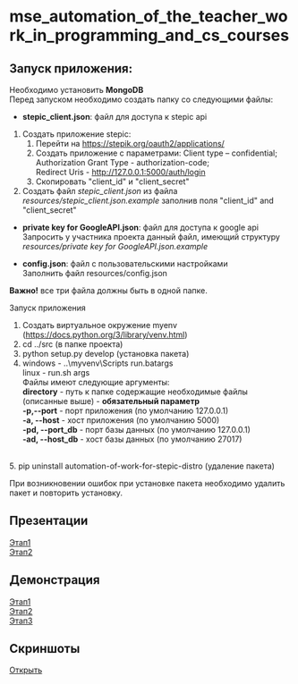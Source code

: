 # mse_automation_of_the_teacher_work_in_programming_and_cs_courses
## Запуск приложения:
Необходимо установить **MongoDB** <br>
Перед запуском необходимо создать папку со следующими файлы:
* **stepic_client.json**: файл для доступа к stepic api <br>
1. Создать приложение stepiс:
   1. Перейти на https://stepik.org/oauth2/applications/
   2. Создать приложение с параметрами: 
    Client type – confidential; <br>
    Authorization Grant Type - authorization-code; <br>
    Redirect Uris - http://127.0.0.1:5000/auth/login <br>
   3. Скопировать "client_id" и "client_secret"
2. Создать файл *stepic_client.json* из файла *resources/stepic_client.json.example* заполнив поля "client_id" and "client_secret"

* **private key for GoogleAPI.json**: файл для доступа к google api <br>
 Запросить у участника проекта данный файл, имеющий структуру *resources/private key for GoogleAPI.json.example*
 
* **config.json**: файл с пользовательскими настройками <br>
Заполнить файл resources/config.json

**Важно!** все три файла должны быть в одной папке. <br>

Запуск приложения <br>
1. Создать виртуальное окружение myenv (https://docs.python.org/3/library/venv.html)
2. cd ../src (в папке проекта)
3. python setup.py develop (установка пакета)
4. windows - ..\myvenv\Scripts run.batargs <br>
linux - run.sh args <br>
Файлы имеют следующие аргументы: <br>
**directory** - путь к папке содержащие необходимые файлы (описанные выше) - **обязательный параметр** <br>
**-p,--port** - порт приложения (по умолчанию 127.0.0.1)<br>
**-a, --host** - хост приложения (по умолчанию 5000)<br>
**-pd, --port_db** - порт базы данных (по умолчанию 127.0.0.1)<br>
**-ad, --host_db** -  хост базы данных (по умолчанию 27017)<br>
<br>
5. pip uninstall automation-of-work-for-stepic-distro (удаление пакета)

При возникновении ошибок при установке пакета необходимо удалить пакет и повторить установку.

## Презентации
[Этап1](https://github.com/moevm/mse_automation_of_the_teacher_work_in_programming_and_cs_courses/raw/master/Presentations/%D0%9F%D1%80%D0%BE%D0%B5%D0%BA%D1%824_%D0%AD%D1%82%D0%B0%D0%BF1.pptx) <br>
[Этап2](https://github.com/moevm/mse_automation_of_the_teacher_work_in_programming_and_cs_courses/blob/master/Presentations/%D0%9F%D1%80%D0%BE%D0%B5%D0%BA%D1%824_%D0%AD%D1%82%D0%B0%D0%BF2.pptx)

## Демонстрация
[Этап1](https://youtu.be/miiINJJ0cvg) <br>
[Этап2](https://youtu.be/UgXvVSltsDk) <br>
[Этап3](https://youtu.be/TP-iRJ6Fk8Y) <br>
## Скриншоты
[Открыть](https://github.com/moevm/mse_automation_of_the_teacher_work_in_programming_and_cs_courses/raw/master/Screenshots)
